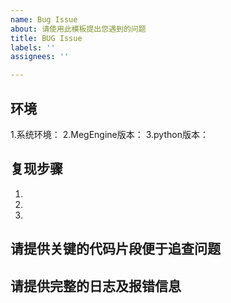 ```yaml
---
name: Bug Issue
about: 请使用此模板提出您遇到的问题
title: BUG Issue
labels: ''
assignees: ''

---
```


<!-- 请您简介清晰的描述您遇到的问题 -->
## 环境
1.系统环境：
2.MegEngine版本：
3.python版本：

## 复现步骤
1.
2.
3.

## 请提供关键的代码片段便于追查问题



## 请提供完整的日志及报错信息
